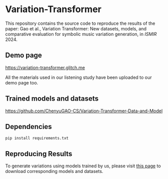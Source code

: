 # Variation-Transformer
This repository contains the source code to reproduce the results of the paper: Gao et al., Variation Transformer: New datasets, models, and comparative evaluation for symbolic music variation generation, in _ISMIR_ 2024.

## Demo page
https://variation-transformer.glitch.me

All the materials used in our listening study have been uploaded to our demo page too. 

## Trained models and datasets
https://github.com/ChenyuGAO-CS/Variation-Transformer-Data-and-Model

## Dependencies
```
pip install requirements.txt
```

## Reproducing Results
To generate variations using models trained by us, please visit [this page](https://github.com/ChenyuGAO-CS/Variation-Transformer-Data-and-Model) to download corresponding models and datasets. 
